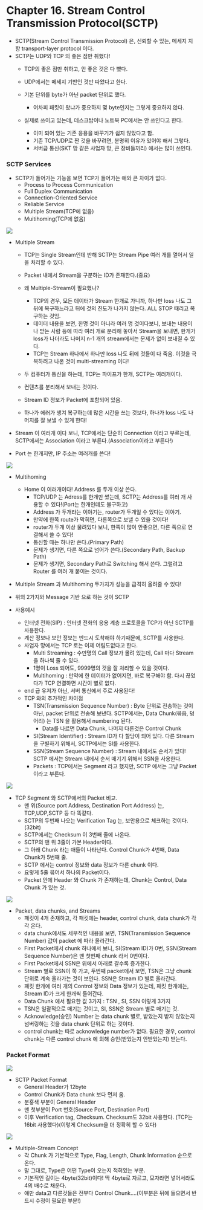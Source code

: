 # Chapter 16. Stream Control Transmission Protocol(SCTP)

+ SCTP(Stream Control Transmission Protocol) 은, 신뢰할 수 있는, 메세지 지향 transport-layer protocol 이다. 
+ SCTP는 UDP와 TCP 의 좋은 점만 취했다!
  - TCP의 좋은 점만 취하고, 안 좋은 것은 다 뺐다.
  - UDP에서는 메세지 기반인 것만 따왔다고 한다. 
  - 기본 단위를 byte가 아닌 packet 단위로 했다.
    - 어차피 패킷이 왔냐가 중요하지 몇 byte인지는 그렇게 중요하지 않다.
    
  - 실제로 쓰이고 있는데, 데스크탑이나 노트북 PC에서는 안 쓰인다고 한다. 
    - 이미 되어 있는 기존 응용을 바꾸기가 쉽지 않았다고 함. 
    - 기존 TCP/UDP로 짠 것을 바꾸려면, 분명히 이유가 있어야 해서 그렇다. 
    - 서버급 통신(SKT 망 같은 사업자 망, 큰 장비들끼리) 에서는 많이 쓰인다. 
    
### SCTP Services

+ SCTP가 들어가는 기능을 보면 TCP가 들어가는 애와 큰 차이가 없다. 
    - Process to Process Communication
    - Full Duplex Communication
    - Connection-Oriented Service
    - Reliable Service
    - Multiple Stream(TCP에 없음)
    - Muitihoming(TCP에 없음)
    
<img src="images/CompNetwork_Ch16_1.png"/>    
    
+ Multiple Stream 
  - TCP는 Single Stream인데 반해 SCTP는 Stream Pipe 여러 개를 열어서 일을 처리할 수 있다. 
  - Packet 내에서 Stream을 구분하는 ID가 존재한다.(중요)
  - 왜 Multiple-Stream이 필요했나?
    - TCP의 경우, 모든 데이터가 Stream 한개로 가니까, 하나만 loss 나도 그 뒤에 복구하느라고 뒤에 것의 진도가 나가지 않는다. ALL STOP 때리고 복구하는 것임.
    - 데이터 내용을 보면, 한명 것이 아니라 여러 명 것이다보니, 보내는 내용이나 받는 사람 등에 따라 여러 개로 분리해 놓아서 Stream을 보내면, 한개가 loss가 나더라도 나머지 n-1 개의 stream에서는 문제가 없이 보내질 수 있다. 
    - TCP는 Stream 하나에서 하나만 loss 나도 뒤에 것들이 다 죽음. 이것을 극복하려고 나온 것이 multi-streaming 이다!
    
  - 두 컴퓨터가 통신을 하는데, TCP는 파이프가 한개, SCTP는 여러개이다.
  - 컨텐츠를 분리해서 보내는 것이다. 
  - Stream ID 정보가 Packet에 포함되어 있음. 
  - 하나가 에러가 생겨 복구하는데 많은 시간을 쓰는 것보다, 하나가 loss 나도 나머지를 잘 보낼 수 있게 한다!
  
+ Stream 이 여러개 이다 보니, TCP에서는 단순히 Connection 이라고 부르는데, SCTP에서는 Association 이라고 부른다.(Association이라고 부른다!)
+ Port 는 한개지만, IP 주소는 여러개를 쓴다!   
    
<img src="images/CompNetwork_Ch16_2.png"/>    
    
+ Multihoming 
  - Home 이 여러개이다! Address 를 두개 이상 쓴다. 
    - TCP/UDP 는 Adress를 한개만 썼는데, SCTP는 Address를 여러 개 사용할 수 있다!(Port는 한개인데도 불구하고)
    - Address 가 두개라는 이야기는, router가 두개일 수 있다는 이야기.
    - 만약에 한쪽 route가 막히면, 다른쪽으로 보낼 수 있을 것이다!
    - router가 두개 이상 물려있다 보니, 한쪽이 많이 안좋으면, 다른 쪽으로 연결해서 쓸 수 있다!
    - 통신할 때는 하나만 쓴다.(Primary Path) 
    - 문제가 생기면, 다른 쪽으로 넘어가 쓴다.(Secondary Path, Backup Path)
    - 문제가 생기면, Secondary Path로 Switching 해서 쓴다. 그럴려고 Router 를 여러 개 붙이는 것이다. 
    
+ Multiple Stream 과 Multihoming 두가지가 성능을 급격히 올려줄 수 있다!
+ 위의 2가지와 Message 기반 으로 하는 것이 SCTP
+ 사용예시
  - 인터넷 전화(SIP) : 인터넷 전화의 응용 계층 프로토콜을 TCP가 아닌 SCTP를 사용한다. 
  - 계산 정보나 보안 정보는 반드시 도착해야 하기때문에, SCTP를 사용한다.
  - 사업자 망에서는 TCP 로는 이제 어림도없다고 한다. 
    - Multi Streaming : 수만명의 Call 정보가 몰려 있는데, Call 마다 Stream을 하나씩 줄 수 있다. 
    - 1명이 Loss 되어도, 9999명의 것을 잘 처리할 수 있을 것이다. 
    - Multihoming : 만약에 한 데이터가 없어지면, 바로 복구해야 함. 다시 끊었다가 TCP 연결하면 시간이 별로 없다. 
  - end 급 유저가 아닌, 서버 통신에서 주로 사용된다!
  
  + TCP 와의 추가적인 차이점 
    - TSN(Transmission Sequence Number) : Byte 단위로 전송하는 것이 아닌, packet 단위로 전송해 보낸다. SCTP에서는, Data Chunk(묶음, 덩어리) 는 TSN 을 활용해서 numbering 된다. 
      - Data를 나르면 Data Chunk, 나머지 다른것은 Control Chunk
    - SI(Stream Identifier) : Stream ID가 다 할당이 되어 있다. 다른 Stream을 구별하기 위해서, SCTP에서는 SI를 사용한다.
    - SSN(Stream Sequence Number) : Stream 내에서도 순서가 있다! SCTP 에서는 Stream 내에서 순서 매기기 위해서 SSN을 사용한다.
    - Packets : TCP에서는 Segment 라고 했지만, SCTP 에서는 그냥 Packet이라고 부른다. 

<img src="images/CompNetwork_Ch16_3.png"/> 

+ TCP Segment 와 SCTP에서의 Packet 비교.
  - 맨 위(Source port Address, Destination Port Address) 는, TCP,UDP,SCTP 등 다 똑같다. 
  - SCTP의 두번째 나오는 Verification Tag 는, 보안용으로 체크하는 것이다.(32bit)
  - SCTP에서는 Checksum 이 3번째 줄에 나온다.
  - SCTP의 맨 위 3줄이 가본 Header이다. 
  - 그 아래 Chunk 라는 애들이 나타난다. Control Chunk가 4번째, Data Chunk가 5번째 줄.
  - SCTP 에서는 control 정보와 data 정보가 다른 chunk 이다.
  - 요렇게 5줄 묶어서 하나의 Packet이다. 
  - Packet 안에 Header 와 Chunk 가 존재하는데, Chunk는 Control, Data Chunk 가 있는 것.

<img src="images/CompNetwork_Ch16_4.png"/> 

+ Packet, data chunks, and Streams
  - 패킷이 4개 존재하고, 각 패킷에는 header, control chunk, data chunk가 각각 온다.
  - data chunk에서도 세부적인 내용을 보면, TSN(Transmission Sequence Number) 값이 packet 에 따라 올라간다. 
  - First Packet에서 chunk 하나에서 보니, SI(Stream ID)가 0번, SSN(Stream Sequence Number)은 맨 첫번째 chunk 라서 0번이다.
  - First Packet에서 SSN은 위에서 아래로 갈수록 증가한다. 
  - Stream 별로 SSN이 쭉 가고, 두번째 packet에서 보면, TSN은 그냥 chunk 단위로 계속 올라가는 것이 보인다. SSN은 Stream ID 별로 올라간다. 
  - 패킷 한개에 여러 개의 Control 정보와 Data 정보가 있는데, 패킷 한개에는, Stream ID가 크게 한개씩 들어간다. 
  - Data Chunk 에서 필요한 값 3가지 : TSN , SI, SSN 이렇게 3가지
  - TSN은 일괄적으로 매기는 것이고, SI, SSN은 Stream 별로 매기는 것.
  - Acknowledge(승인) Number 는 data chunk 별로, 받았는지 받지 않았는지 넘버링하는 것을 data chunk 단위로 하는 것이다.
  - control chunk는 따로 acknowledge number가 없다. 필요한 경우, control chunk는 다른 control chunk 에 의해 승인(받았는지 안받았는지) 받는다. 

### Packet Format

<img src="images/CompNetwork_Ch16_5.png"/> 

+ SCTP Packet Format
  - General Header가 12byte
  - Control Chunk가 Data chunk 보다 먼저 옴. 
  - 분홍색 부분이 General Header
  - 맨 첫부분이 Port 번호(Source Port, Destination Port)
  - 이후 Verification tag, Checksum. Checksum도 32bit 사용한다. (TCP는 16bit 사용했다)(이렇게 Checksum을 더 정확히 할 수 있다)

<img src="images/CompNetwork_Ch16_6.png"/> 

+ Multiple-Stream Concept
  - 각 Chunk 가 기본적으로 Type, Flag, Length, Chunk Information 순으로 온다. 
  - 말 그대로, Type은 어떤 Type이 오는지 적혀있는 부분.
  - 기본적인 길이는 4byte(32bit)이다! 딱 4byte로 자르고, 모자라면 넣어서라도 4의 배수로 채운다. 
  - 얘만 data고 다른것들은 전부다 Control Chunk....(이부분은 뒤에 들으면서 반드시 수정이 필요한 부분!)
